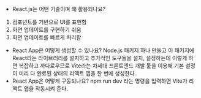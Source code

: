 - React.js는 어떤 기술이며 왜 활용되나요?

1. 컴포넌트를 기반으로 UI를 표현함
2. 화면 업데이트를 구현하기 쉬움
3. 화면 업데이트를 빠르게 처리함
   ​

- React App은 어떻게 생성할 수 있나요?
  Node.js 패키지 하나 만들고 이 패키지에 React라는 라이브러리를 설치하고 추가적인 도구들을 설치, 설정하는데 이렇게 하면 복잡하고 까다로우므로 Vite라는 차세대 프론트엔드 개발 툴을 이용해 기본 설정이 미리 다 완료된 상태의 리액트 앱을 한 번에 생성한다.
  ​
- React App은 어떻게 구동되나요?
  npm run dev 라는 명령을 입력하면 Vite가 리액트 앱을 작동시켜 준다.
